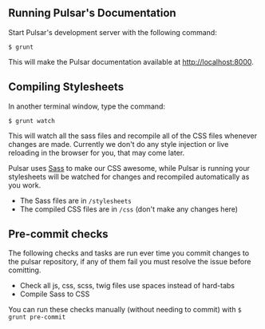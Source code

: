 ## Running Pulsar's Documentation

Start Pulsar's development server with the following command:

`$ grunt`

This will make the Pulsar documentation available at [http://localhost:8000](http://localhost:8000).

## Compiling Stylesheets

In another terminal window, type the command:

`$ grunt watch`

This will watch all the sass files and recompile all of the CSS files whenever changes are made. Currently we don't do any style injection or live reloading in the browser for you, that may come later.

Pulsar uses [Sass](http://sass-lang.com) to make our CSS awesome, while Pulsar is running your stylesheets will be watched for changes and recompiled automatically as you work.

* The Sass files are in `/stylesheets`
* The compiled CSS files are in `/css` (don't make any changes here)

## Pre-commit checks

The following checks and tasks are run ever time you commit changes to the pulsar repository, if any of them fail you must resolve the issue before comitting.

 * Check all js, css, scss, twig files use spaces instead of hard-tabs
 * Compile Sass to CSS

You can run these checks manually (without needing to commit) with `$ grunt pre-commit`